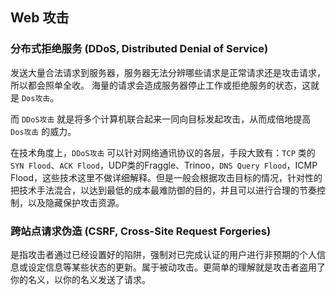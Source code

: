 ## Web 攻击

### 分布式拒绝服务 (DDoS, Distributed Denial of Service)
发送大量合法请求到服务器，服务器无法分辨哪些请求是正常请求还是攻击请求，所以都会照单全收。
海量的请求会造成服务器停止工作或拒绝服务的状态，这就是 `Dos攻击`。

而 `DDoS攻击` 就是将多个计算机联合起来一同向目标发起攻击，从而成倍地提高 `Dos攻击` 的威力。

在技术角度上，`DDoS攻击` 可以针对网络通讯协议的各层，手段大致有：`TCP` 类的 `SYN Flood`、`ACK Flood`，UDP类的Fraggle、Trinoo，`DNS Query Flood`，ICMP Flood，这些技术这里不做详细解释。但是一般会根据攻击目标的情况，针对性的把技术手法混合，以达到最低的成本最难防御的目的，并且可以进行合理的节奏控制，以及隐藏保护攻击资源。

### 跨站点请求伪造 (CSRF, Cross-Site Request Forgeries)
是指攻击者通过已经设置好的陷阱，强制对已完成认证的用户进行非预期的个人信息或设定信息等某些状态的更新。属于被动攻击。更简单的理解就是攻击者盗用了你的名义，以你的名义发送了请求。